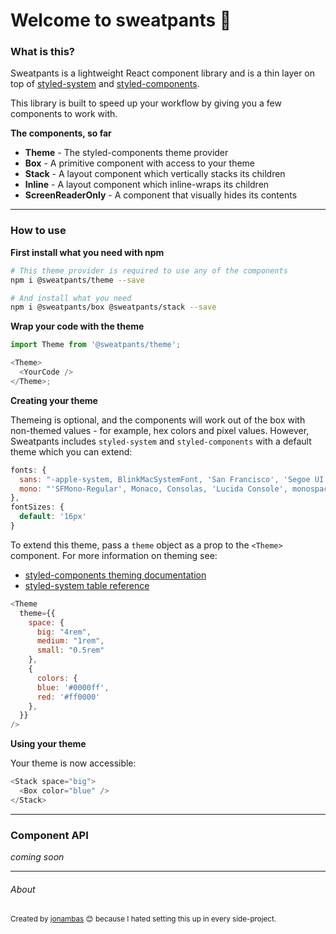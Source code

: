 # Welcome to sweatpants 🙂

### What is this?

Sweatpants is a lightweight React component library and is a thin layer on top of [styled-system](https://styled-system.com/) and [styled-components](https://styled-components.com/).

This library is built to speed up your workflow by giving you a few components to work with.

**The components, so far**

- **Theme** - The styled-components theme provider
- **Box** - A primitive component with access to your theme
- **Stack** - A layout component which vertically stacks its children
- **Inline** - A layout component which inline-wraps its children
- **ScreenReaderOnly** - A component that visually hides its contents

---

### How to use

**First install what you need with npm**

```bash
# This theme provider is required to use any of the components
npm i @sweatpants/theme --save

# And install what you need
npm i @sweatpants/box @sweatpants/stack --save
```

**Wrap your code with the theme**

```js
import Theme from '@sweatpants/theme';

<Theme>
  <YourCode />
</Theme>;
```

**Creating your theme**

Themeing is optional, and the components will work out of the box with non-themed values - for example, hex colors and pixel values. However, Sweatpants includes `styled-system` and `styled-components` with a default theme which you can extend:

```js
fonts: {
  sans: "-apple-system, BlinkMacSystemFont, 'San Francisco', 'Segoe UI', Roboto, Helvetica, sans-serif",
  mono: "'SFMono-Regular', Monaco, Consolas, 'Lucida Console', monospace"
},
fontSizes: {
  default: '16px'
}
```

To extend this theme, pass a `theme` object as a prop to the `<Theme>` component. For more information on theming see:

- [styled-components theming documentation](https://styled-components.com/docs/advanced)
- [styled-system table reference](https://styled-system.com/table)

```js
<Theme
  theme={{
    space: {
      big: "4rem",
      medium: "1rem",
      small: "0.5rem"
    },
    {
      colors: {
      blue: '#0000ff',
      red: '#ff0000'
    },
  }}
/>
```

**Using your theme**

Your theme is now accessible:

```js
<Stack space="big">
  <Box color="blue" />
</Stack>
```

---

### Component API

_coming soon_

---

###### About

<small>Created by [jonambas](https://jonambas.com) 😊 because I hated setting this up in every side-project.</small>
